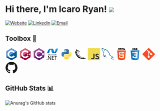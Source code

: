 # <h1> Hi there, I'm Icaro Ryan! <img src="https://raw.githubusercontent.com/MartinHeinz/MartinHeinz/master/wave.gif" width="30px"></h1> 

[![Website](https://img.shields.io/badge/icaroryan.com-000000?style=for-the-badge&logo=hyper&logoColor=white)](https://icaroryan.com)
[![Linkedin](https://img.shields.io/badge/LinkedIn-0077B5?style=for-the-badge&logo=linkedin&logoColor=white)](https://www.linkedin.com/in/icaroryan/)
[![Email](https://img.shields.io/badge/Contact-820000?style=for-the-badge&logo=gmail&logoColor=white)](mailto:contact@icaroryan.com)

## Toolbox 🧰
<span>
  <img width="40px" height="40px" src="https://github.com/devicons/devicon/blob/master/icons/c/c-original.svg"/>
  <img width="40px" height="40px" src="https://github.com/devicons/devicon/blob/master/icons/cplusplus/cplusplus-original.svg"/>
  <img width="40px" height="40px" src="https://github.com/devicons/devicon/blob/master/icons/csharp/csharp-original.svg"/>
  <img width="40px" height="40px" src="https://github.com/devicons/devicon/blob/master/icons/dot-net/dot-net-original-wordmark.svg"/>
  <img width="40px" height="40px" src="https://github.com/devicons/devicon/blob/master/icons/python/python-original.svg"/>
  <img width="40px" height="40px" src="https://github.com/devicons/devicon/blob/master/icons/flask/flask-original.svg"/>
  <img width="40px" height="40px" src="https://github.com/devicons/devicon/blob/master/icons/javascript/javascript-original.svg">
  <img width="40px" height="40px" src="https://github.com/devicons/devicon/blob/master/icons/mysql/mysql-original.svg">
  <img width="40px" height="40px" src="https://github.com/devicons/devicon/blob/master/icons/html5/html5-original-wordmark.svg">
  <img width="40px" height="40px" src="https://github.com/devicons/devicon/blob/master/icons/css3/css3-original-wordmark.svg">
  <img width="40px" height="40px" src="https://github.com/devicons/devicon/blob/master/icons/git/git-original.svg">
  <img width="40px" height="40px" src="https://github.com/devicons/devicon/blob/master/icons/github/github-original.svg">

 </span>



## GitHub Stats 📊
![Anurag's GitHub stats](https://github-readme-stats.vercel.app/api?username=icaroryan&show_icons=true&theme=dark&count_private=true)


